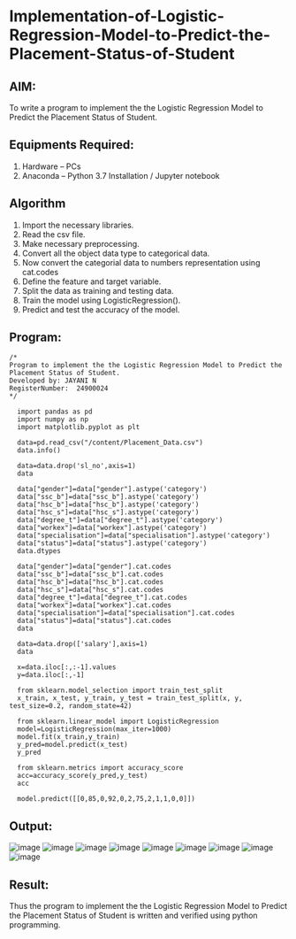 # Implementation-of-Logistic-Regression-Model-to-Predict-the-Placement-Status-of-Student

## AIM:
To write a program to implement the the Logistic Regression Model to Predict the Placement Status of Student.

## Equipments Required:
1. Hardware – PCs
2. Anaconda – Python 3.7 Installation / Jupyter notebook

## Algorithm
1. Import the necessary libraries.
2. Read the csv file.
3. Make necessary preprocessing.
4. Convert all the object data type to categorical data.
5. Now convert the categorial data to numbers representation using cat.codes
6. Define the feature and target variable.
7. Split the data as training and testing data.
8. Train the model using LogisticRegression().
9. Predict and test the accuracy of the model.

## Program:
```
/*
Program to implement the the Logistic Regression Model to Predict the Placement Status of Student.
Developed by: JAYANI N
RegisterNumber:  24900024
*/
```

      import pandas as pd
      import numpy as np
      import matplotlib.pyplot as plt
      
      data=pd.read_csv("/content/Placement_Data.csv")
      data.info()
      
      data=data.drop('sl_no',axis=1)
      data
      
      data["gender"]=data["gender"].astype('category')
      data["ssc_b"]=data["ssc_b"].astype('category')
      data["hsc_b"]=data["hsc_b"].astype('category')
      data["hsc_s"]=data["hsc_s"].astype('category')
      data["degree_t"]=data["degree_t"].astype('category')
      data["workex"]=data["workex"].astype('category')
      data["specialisation"]=data["specialisation"].astype('category')
      data["status"]=data["status"].astype('category')
      data.dtypes
      
      data["gender"]=data["gender"].cat.codes
      data["ssc_b"]=data["ssc_b"].cat.codes
      data["hsc_b"]=data["hsc_b"].cat.codes
      data["hsc_s"]=data["hsc_s"].cat.codes
      data["degree_t"]=data["degree_t"].cat.codes
      data["workex"]=data["workex"].cat.codes
      data["specialisation"]=data["specialisation"].cat.codes
      data["status"]=data["status"].cat.codes
      data
      
      data=data.drop(['salary'],axis=1)
      data
      
      x=data.iloc[:,:-1].values
      y=data.iloc[:,-1]
      
      from sklearn.model_selection import train_test_split
      x_train, x_test, y_train, y_test = train_test_split(x, y, test_size=0.2, random_state=42)
      
      from sklearn.linear_model import LogisticRegression
      model=LogisticRegression(max_iter=1000)
      model.fit(x_train,y_train)
      y_pred=model.predict(x_test)
      y_pred
      
      from sklearn.metrics import accuracy_score
      acc=accuracy_score(y_pred,y_test)
      acc
      
      model.predict([[0,85,0,92,0,2,75,2,1,1,0,0]])



## Output:

![image](https://github.com/user-attachments/assets/c22e8b05-22fe-42c6-8487-5281b7572db7)
![image](https://github.com/user-attachments/assets/92e4782a-2310-4d38-8811-7cefd4d1dea4)
![image](https://github.com/user-attachments/assets/cfb58215-90f3-4f20-b002-c49d0ac04f73)
![image](https://github.com/user-attachments/assets/4a7bf9ae-0b21-4c21-8db0-e4d50227f26d)
![image](https://github.com/user-attachments/assets/b87444d0-8cd1-40e4-a8f1-faf910b72949)
![image](https://github.com/user-attachments/assets/463ae37f-7908-43b1-a7f2-55613bbd9912)
![image](https://github.com/user-attachments/assets/dae96084-0833-4aa2-84a7-77e7cb7e3429)
![image](https://github.com/user-attachments/assets/31306869-3399-490d-a46f-b41c7df7a72e)
![image](https://github.com/user-attachments/assets/f664614c-5a8c-48a4-8340-6462bdfd0959)




## Result:
Thus the program to implement the the Logistic Regression Model to Predict the Placement Status of Student is written and verified using python programming.
